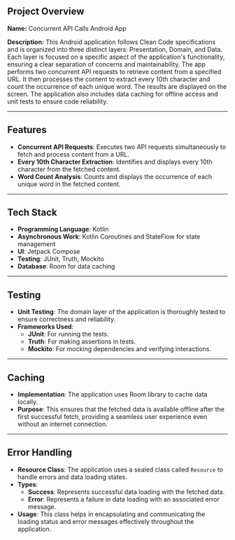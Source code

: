 ## Project Overview

**Name:** Concurrent API Calls Android App

**Description:** This Android application follows Clean Code specifications and is organized into three distinct layers: Presentation, Domain, and Data. Each layer is focused on a specific aspect of the application's functionality, ensuring a clear separation of concerns and maintainability. The app performs two concurrent API requests to retrieve content from a specified URL. It then processes the content to extract every 10th character and count the occurrence of each unique word. The results are displayed on the screen. The application also includes data caching for offline access and unit tests to ensure code reliability.

---

## Features

- **Concurrent API Requests**: Executes two API requests simultaneously to fetch and process content from a URL.
- **Every 10th Character Extraction**: Identifies and displays every 10th character from the fetched content.
- **Word Count Analysis**: Counts and displays the occurrence of each unique word in the fetched content.

---

## Tech Stack

- **Programming Language**: Kotlin
- **Asynchronous Work**: Kotlin Coroutines and StateFlow for state management
- **UI**: Jetpack Compose
- **Testing**: JUnit, Truth, Mockito
- **Database**: Room for data caching

---

## Testing

- **Unit Testing**: The domain layer of the application is thoroughly tested to ensure correctness and reliability.
- **Frameworks Used**:
   - **JUnit**: For running the tests.
   - **Truth**: For making assertions in tests.
   - **Mockito**: For mocking dependencies and verifying interactions.

---

## Caching

- **Implementation**: The application uses Room library to cache data locally.
- **Purpose**: This ensures that the fetched data is available offline after the first successful fetch, providing a seamless user experience even without an internet connection.

---

## Error Handling

- **Resource Class**: The application uses a sealed class called `Resource` to handle errors and data loading states.
- **Types**:
   - **Success**: Represents successful data loading with the fetched data.
   - **Error**: Represents a failure in data loading with an associated error message.
- **Usage**: This class helps in encapsulating and communicating the loading status and error messages effectively throughout the application.